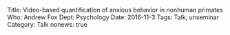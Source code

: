 Title: Video-based quantification of anxious behavior in nonhuman primates
Who: Andrew Fox
Dept: Psychology
Date: 2016-11-3
Tags: Talk, unseminar
Category: Talk
nonews: true

